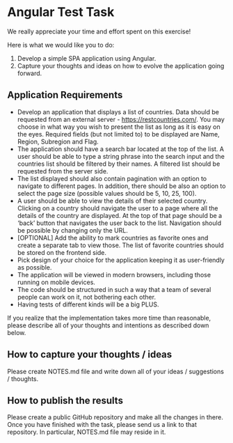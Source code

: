 # Angular Test Task

We really appreciate your time and effort spent on this exercise!

Here is what we would like you to do:
1. Develop a simple SPA application using Angular.
2. Capture your thoughts and ideas on how to evolve the application going forward.

## Application Requirements

* Develop an application that displays a list of countries. Data should be requested from an external server - https://restcountries.com/. You may choose in what way you wish to present the list as long as it is easy on the eyes. Required fields (but not limited to) to be displayed are Name, Region, Subregion and Flag.
* The application should have a search bar located at the top of the list. A user should be able to type a string phrase into the search input and the countries list should be filtered by their names. A filtered list should be requested from the server side.
* The list displayed should also contain pagination with an option to navigate to different pages. In addition, there should be also an option to select the page size (possible values should be 5, 10, 25, 100).
* A user should be able to view the details of their selected country. Clicking on a country should navigate the user to a page where all the details of the country are displayed. At the top of that page should be a ‘back’ button that navigates the user back to the list. Navigation should be possible by changing only the URL.
* [OPTIONAL] Add the ability to mark countries as favorite ones and create a separate tab to view those. The list of favorite countries should be stored on the frontend side. 
* Pick design of your choice for the application keeping it as user-friendly as possible.
* The application will be viewed in modern browsers, including those running on mobile devices.
* The code should be structured in such a way that a team of several people can work on it, not bothering each other.
* Having tests of different kinds will be a big PLUS.

If you realize that the implementation takes more time than reasonable, please describe all of your thoughts and intentions as described down below.

## How to capture your thoughts / ideas   

Please create NOTES.md file and write down all of your ideas / suggestions / thoughts. 

## How to publish the results

Please create a public GitHub repository and make all the changes in there. Once you have finished with the task, please send us a link to that repository. In particular, NOTES.md file may reside in it.

